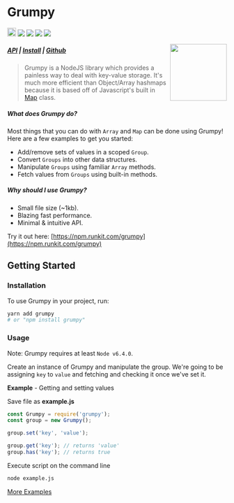 # Grumpy
<img src="https://badgen.net/travis/aidenybai/grumpy?color=purple&style=flat" height="20"> <img src="https://badgen.net/npm/v/grumpy?color=purple&style=flat"> <img src="https://badgen.net/npm/dt/grumpy?color=purple&style=flat"> <img src="https://badgen.net/badge/size/1.1%20MB/purple?style=flat"> <img src="https://badgen.net/david/dep/cringiest/grumpy?color=purple&style=flat">

<img src="https://cdn.jsdelivr.net/gh/aidenybai/grumpy@master/docs/img/grumpy.svg" height="130" align="right">

##### [API](https://grumpy.js.org/api) | [Install](https://yarn.pm/grumpy) | [Github](https://github.com/cringiest/grumpy)

> Grumpy is a NodeJS library which provides a painless way to deal with key-value storage. It's much more efficient than Object/Array hashmaps because it is based off of Javascript's built in [Map](https://developer.mozilla.org/en-US/docs/Web/JavaScript/Reference/Global_Objects/Map) class. 

##### What does Grumpy do?

Most things that you can do with `Array` and `Map` can be done using Grumpy! Here are a few examples to get you started:

* Add/remove sets of values in a scoped `Group`.
* Convert `Groups` into other data structures.
* Manipulate `Groups` using familiar `Array` methods.
* Fetch values from `Groups` using built-in methods.

##### Why should I use Grumpy?

* Small file size (~1kb).
* Blazing fast performance.
* Minimal & intuitive API.

Try it out here: [https://npm.runkit.com/grumpy](https://npm.runkit.com/grumpy)

## Getting Started

### Installation

To use Grumpy in your project, run:
```bash
yarn add grumpy
# or "npm install grumpy"
```

### Usage
Note: Grumpy requires at least `Node v6.4.0`.

Create an instance of Grumpy and manipulate the group. We're going to be assigning `key` to `value` and fetching and checking it once we've set it.

**Example** - Getting and setting values

Save file as **example.js**

```js
const Grumpy = require('grumpy');
const group = new Grumpy();

group.set('key', 'value');

group.get('key'); // returns 'value'
group.has('key'); // returns true
```

Execute script on the command line
```bash
node example.js
```
[More Examples](https://grumpy.js.org/examples/)
